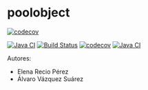 poolobject
==========
[![codecov](https://codecov.io/gh/lsl1005/poolobject/branch/master/graph/badge.svg?token=97NWKQFP2T)](https://codecov.io/gh/lsl1005/poolobject)

[![Java CI](https://github.com/Kencho/poolobject/actions/workflows/ci.yml/badge.svg)](https://github.com/Kencho/poolobject/actions/workflows/ci.yml) [![Build Status](https://app.travis-ci.com/Kencho/poolobject.svg?branch=master)](https://app.travis-ci.com/Kencho/poolobject) [![codecov](https://codecov.io/gh/Kencho/poolobject/branch/master/graph/badge.svg)](https://codecov.io/gh/Kencho/poolobject)
[![Java CI](https://github.com/lsl1005/poolobject/actions/workflows/ci.yml/badge.svg)](https://github.com/lsl1005/poolobject/actions/workflows/ci.yml)


Autores:
- Elena Recio Pérez
- Álvaro Vázquez Suárez
